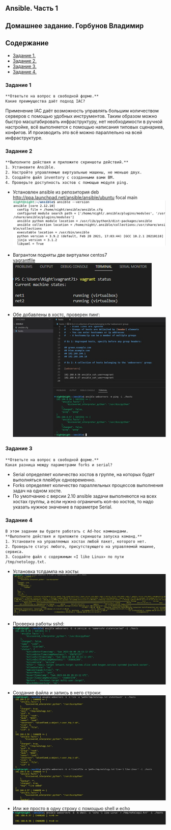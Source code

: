 ## Ansible. Часть 1
## Домашнее задание. Горбунов Владимир

## Содержание

- [Задание 1. ](#задание-1)
- [Задание 2. ](#задание-2)  
- [Задание 3. ](#задание-3) 
- [Задание 4. ](#задание-4) 

### Задание 1

```
**Ответьте на вопрос в свободной форме.**
Какие преимущества даёт подход IAC?
```

Применение IAC даёт возможность управлять большим количеством серверов с помощью удобных инструментов. Таким образом можно быстро масштабировать инфраструктуру, нет необходимости в ручной настройке, всё выполняется с помощью написания типовых сценариев, конфигов. И производить это всё можно параллельно на всей инфраструктуре. 

### Задание 2 

```
**Выполните действия и приложите скриншоты действий.**
1. Установите Ansible.
2. Настройте управляемые виртуальные машины, не меньше двух.
3. Создайте файл inventory с созданными вами ВМ.
4. Проверьте доступность хостов с помощью модуля ping.
``` 
- Установлен ansible из репозитория deb http://ppa.launchpad.net/ansible/ansible/ubuntu focal main  
![](./img/task2-1.jpg)

- Вагрантом подняты две виртуалки centos7  
[vagrantfile](./vagrantfile)  
![](./img/task2-2.jpg)

- Обе добавлены в хостс, проверен пинг:  
![](./img/task2-3.jpg)  

### Задание 3 

```
**Ответьте на вопрос в свободной форме.**
Какая разница между параметрами forks и serial? 

```
- Serial определяет количество хостов в группе, на которых будет выполняться плейбук одновременно.
- Forks определяет количество параллельных процессов выполнения задач на одном хосте.
- По умолчанию c версии 2.10 ansible задачи выполняются на всех хостах группы, а если нужно ограничить кол-во хостов, то надо указать нужное значение в параметре Serial. 


### Задание 4 

```
В этом задании вы будете работать с Ad-hoc коммандами.
**Выполните действия и приложите скриншоты запуска команд.**
1. Установите на управляемых хостах любой пакет, которого нет.
2. Проверьте статус любого, присутствующего на управляемой машине, сервиса. 
3. Создайте файл с содержимым «I like Linux» по пути /tmp/netology.txt.
``` 
- Установка тспдампа на хосты:  
![](./img/task4-1.jpg)

- Проверка работы sshd:  
![](./img/task4-2.jpg)

- Создание файла и запись в него строки:  
![](./img/task4-3.jpg)

- Или же просто в одну строку с помощью shell и echo  
![](./img/task4-4.jpg)





